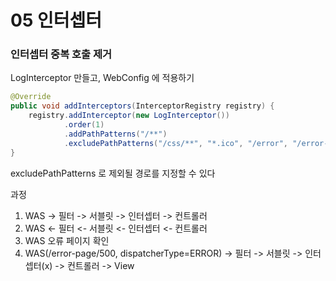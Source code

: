 # 05 인터셉터

### 인터셉터 중복 호출 제거

LogInterceptor 만들고, WebConfig 에 적용하기 

```java
@Override
public void addInterceptors(InterceptorRegistry registry) {
    registry.addInterceptor(new LogInterceptor())
            .order(1)
            .addPathPatterns("/**")
            .excludePathPatterns("/css/**", "*.ico", "/error", "/error-page/**"); // 오류 페이지 경로
}
```

excludePathPatterns 로 제외될 경로를 지정할 수 있다

과정 
1. WAS -> 필터 -> 서블릿 -> 인터셉터 -> 컨트롤러 
2. WAS <- 필터 <- 서블릿 <- 인터셉터 <- 컨트롤러 
3. WAS 오류 페이지 확인 
4. WAS(/error-page/500, dispatcherType=ERROR) -> 필터 -> 서블릿 -> 인터셉터(x) -> 컨트롤러 -> View
